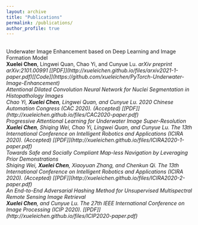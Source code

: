 ```yaml
---
layout: archive
title: "Publications"
permalink: /publications/
author_profile: true
---
```

<br>
Underwater Image Enhancement based on Deep Learning and Image Formation Model<br>
<b>Xuelei Chen</b>, Lingwei Quan, Chao Yi, and Cunyue Lu.  
<i>arXiv preprint arXiv:2101.00991 [[PDF]](http://xueleichen.github.io/files/arxiv2021-1-paper.pdf)[[Code]](https://github.com/xueleichen/PyTorch-Underwater-Image-Enhancement)

<br>
Attentional Dilated Convolution Neural Network for Nuclei Segmentation in Histopathology Images<br>
Chao Yi, <b>Xuelei Chen</b>, Lingwei Quan, and Cunyue Lu.  
<i>2020 Chinese Automation Congress (CAC 2020). (Accepted) [[PDF]](http://xueleichen.github.io/files/CAC2020-paper.pdf)

<br>
Progressive Attentional Learning for Underwater Image Super-Resolution<br>
<b>Xuelei Chen</b>, Shiqing Wei, Chao Yi, Lingwei Quan, and Cunyue Lu.  
<i>The 13th International Conference on Intelligent Robotics and Applications (ICIRA 2020). (Accepted) [[PDF]](http://xueleichen.github.io/files/ICIRA2020-1-paper.pdf)

<br>
Towards Safe and Socially Compliant Map-less Navigation by Leveraging Prior Demonstrations<br>
Shiqing Wei, <b>Xuelei Chen</b>, Xiaoyuan Zhang, and Chenkun Qi.  
<i>The 13th International Conference on Intelligent Robotics and Applications (ICIRA 2020). (Accepted) [[PDF]](http://xueleichen.github.io/files/ICIRA2020-2-paper.pdf)

<br>
An End-to-End Adversarial Hashing Method for Unsupervised Multispectral Remote Sensing Image Retrieval<br>
<b>Xuelei Chen</b>, and Cunyue Lu.  
<i>The 27th IEEE International Conference on Image Processing (ICIP 2020). [[PDF]](http://xueleichen.github.io/files/ICIP2020-paper.pdf)




